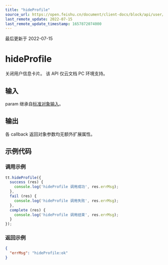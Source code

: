 ```yaml
---
title: "hideProfile"
source_url: https://open.feishu.cn/document/client-docs/block/api/user/hideprofile
last_remote_update: 2022-07-15
last_remote_update_timestamp: 1657872074000
---
```

最后更新于 2022-07-15

# hideProfile

关闭用户信息卡片。
该 API 仅云文档 PC 环境支持。

## 输入

param 继承自[标准对象输入](https://open.feishu.cn/document/uAjLw4CM/uYjL24iN/block/api/standard-object-input)。

## 输出

各 callback 返回对象参数均无额外扩展属性。

## 示例代码

### 调用示例

```js
tt.hideProfile({
  success (res) {
    console.log('hideProfile 调用成功', res.errMsg);
  },
  fail (res) {
    console.log('hideProfile 调用失败', res.errMsg);
  },
  complete (res) {
    console.log('hideProfile 调用结束', res.errMsg);
  } 
});
```

### 返回示例

```json
{
  "errMsg": "hideProfile:ok"
}
```
